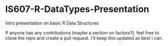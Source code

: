 IS607-R-DataTypes-Presentation
==============================

Intro presentation on basic R Data Structures

If anyone has any contributions (maybe a section on factors?), feel free to clone the repo and create a 
pull request. I'll keep this updated as best I can.
